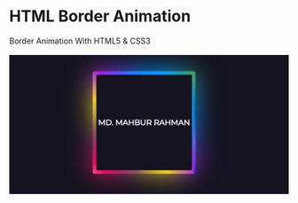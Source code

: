 # HTML Border Animation
Border Animation With HTML5 &amp; CSS3
<br />
<br />
<img src="https://github.com/mmrradif/HTML_BorderAnimation/blob/cce7acb1425be7c196ac9a9ff3c7979e18ed6db1/Animation.png" />
